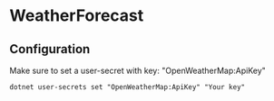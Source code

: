 # WeatherForecast

## Configuration

Make sure to set a user-secret with key: "OpenWeatherMap:ApiKey"

`dotnet user-secrets set "OpenWeatherMap:ApiKey" "Your key"`
